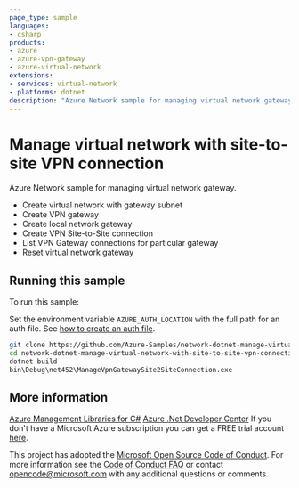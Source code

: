 ```yaml
---
page_type: sample
languages:
- csharp
products:
- azure
- azure-vpn-gateway
- azure-virtual-network
extensions:
- services: virtual-network
- platforms: dotnet
description: "Azure Network sample for managing virtual network gateway."
---
```


# Manage virtual network with site-to-site VPN connection

 Azure Network sample for managing virtual network gateway.
 
- Create virtual network with gateway subnet
- Create VPN gateway
- Create local network gateway
- Create VPN Site-to-Site connection
- List VPN Gateway connections for particular gateway
- Reset virtual network gateway


## Running this sample

To run this sample:

Set the environment variable `AZURE_AUTH_LOCATION` with the full path for an auth file. See [how to create an auth file](https://github.com/Azure/azure-libraries-for-net/blob/master/AUTH.md).

```bash
git clone https://github.com/Azure-Samples/network-dotnet-manage-virtual-network-with-site-to-site-vpn-connection.git
cd network-dotnet-manage-virtual-network-with-site-to-site-vpn-connection
dotnet build
bin\Debug\net452\ManageVpnGatewaySite2SiteConnection.exe
```

## More information

[Azure Management Libraries for C#](https://github.com/Azure/azure-sdk-for-net/tree/Fluent)
[Azure .Net Developer Center](https://azure.microsoft.com/en-us/develop/net/)
If you don't have a Microsoft Azure subscription you can get a FREE trial account [here](http://go.microsoft.com/fwlink/?LinkId=330212).

This project has adopted the [Microsoft Open Source Code of Conduct](https://opensource.microsoft.com/codeofconduct/). For more information see the [Code of Conduct FAQ](https://opensource.microsoft.com/codeofconduct/faq/) or contact [opencode@microsoft.com](mailto:opencode@microsoft.com) with any additional questions or comments.
